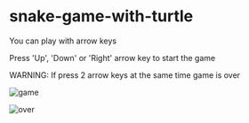 # snake-game-with-turtle


You can play with arrow keys

Press 'Up', 'Down' or 'Right' arrow key to start the game

WARNING: If press 2 arrow keys at the same time game is over



![game](https://github.com/hasanozz/snake-game-with-turtle/assets/123468504/fde065b2-a2c7-4b12-9775-fd0c68c74eaa)

![over](https://github.com/hasanozz/snake-game-with-turtle/assets/123468504/22c71769-03e9-4d56-b33f-3ec611772f14)
